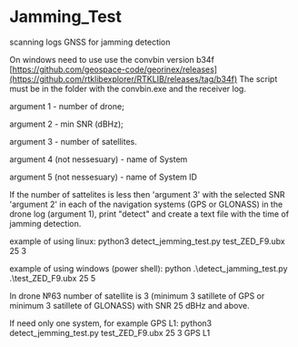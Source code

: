 # Jamming_Test
scanning logs GNSS for jamming detection

On windows need to use use the convbin version b34f [https://github.com/geospace-code/georinex/releases](https://github.com/rtklibexplorer/RTKLIB/releases/tag/b34f)
The script must be in the folder with the convbin.exe and the receiver log.

argument 1 - number of drone;

argument 2 - min SNR (dBHz);

argument 3 - number of satellites.

argument 4 (not nessesuary) - name of System

argument 5 (not nessesuary)  -  name of System ID



If the number of sattelites is less then 'argument 3' with the selected SNR 'argument 2' in each of the navigation systems (GPS or GLONASS) in the drone log (argument 1), print "detect" and create a text file with the time of jamming detection.

example of using linux:
python3 detect_jemming_test.py test_ZED_F9.ubx 25 3

example of using windows (power shell):
python .\detect_jamming_test.py .\test_ZED_F9.ubx 25 5 

In drone №63 number of satellite  is 3 (minimum 3 satillete of GPS or minimum 3 satillete of GLONASS) with SNR 25 dBHz and above.

If need only one system, for example GPS L1: 
python3 detect_jemming_test.py test_ZED_F9.ubx 25 3 GPS L1
